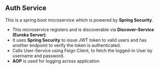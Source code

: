Auth Service
----------------
This is a spring boot microservice which is powered by **Spring Security**.
  * This microservice registers and is discoverable via **Discover-Service (Eureka Server)**.
  * It uses **Spring Security** to issue JWT token to valid users and has another endpoint to verify the token is authenticated.
  * Calls User-Service using Feign Client, to fetch the logged-in User by username and password.
  * **AOP** is used for logging across application
